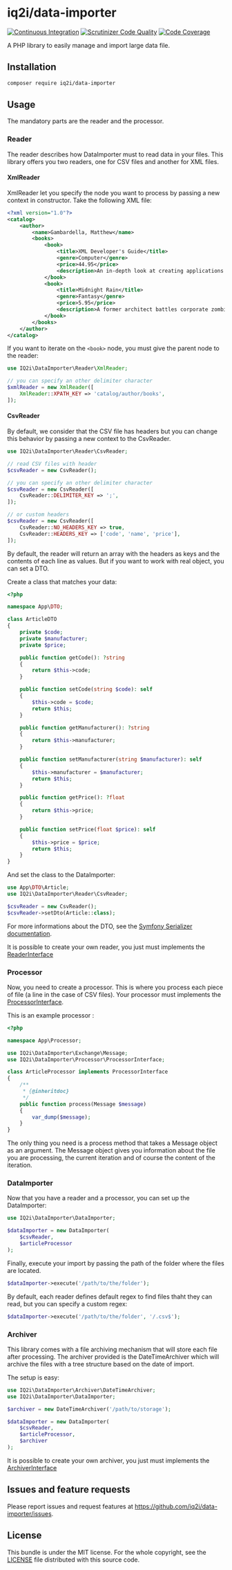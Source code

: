 # iq2i/data-importer

[![Continuous Integration](https://github.com/IQ2i/data-importer/workflows/Continuous%20Integration/badge.svg?branch=master)](https://github.com/IQ2i/data-importer/actions)
[![Scrutinizer Code Quality](https://scrutinizer-ci.com/g/IQ2i/data-importer/badges/quality-score.png?b=master)](https://scrutinizer-ci.com/g/IQ2i/data-importer/?branch=master)
[![Code Coverage](https://scrutinizer-ci.com/g/IQ2i/data-importer/badges/coverage.png?b=master)](https://scrutinizer-ci.com/g/IQ2i/data-importer/?branch=master)

A PHP library to easily manage and import large data file.

## Installation

```bash
composer require iq2i/data-importer
```

## Usage

The mandatory parts are the reader and the processor.

### Reader

The reader describes how DataImporter must to read data in your files.
This library offers you two readers, one for CSV files and another for XML files.

#### XmlReader

XmlReader let you specify the node you want to process by passing a new context in constructor.
Take the following XML file:

```xml
<?xml version="1.0"?>
<catalog>
    <author>
        <name>Gambardella, Matthew</name>
        <books>
            <book>
                <title>XML Developer's Guide</title>
                <genre>Computer</genre>
                <price>44.95</price>
                <description>An in-depth look at creating applications with XML.</description>
            </book>
            <book>
                <title>Midnight Rain</title>
                <genre>Fantasy</genre>
                <price>5.95</price>
                <description>A former architect battles corporate zombies, an evil sorceress, and her own childhood to become queen of the world.</description>
            </book>
        </books>
    </author>
</catalog>
```

If you want to iterate on the `<book>` node, you must give the parent node to the reader:

```php
use IQ2i\DataImporter\Reader\XmlReader;

// you can specify an other delimiter character
$xmlReader = new XmlReader([
    XmlReader::XPATH_KEY => 'catalog/author/books',
]);
```

#### CsvReader

By default, we consider that the CSV file has headers but you can change this behavior by passing a new context to the CsvReader.

```php
use IQ2i\DataImporter\Reader\CsvReader;

// read CSV files with header
$csvReader = new CsvReader();

// you can specify an other delimiter character
$csvReader = new CsvReader([
    CsvReader::DELIMITER_KEY => ';',
]);

// or custom headers
$csvReader = new CsvReader([
    CsvReader::NO_HEADERS_KEY => true,
    CsvReader::HEADERS_KEY => ['code', 'name', 'price'],
]);
```

By default, the reader will return an array with the headers as keys and the contents of each line as values.
But if you want to work with real object, you can set a DTO.

Create a class that matches your data:

```php
<?php

namespace App\DTO;

class ArticleDTO
{
    private $code;
    private $manufacturer;
    private $price;

    public function getCode(): ?string
    {
        return $this->code;
    }

    public function setCode(string $code): self
    {
        $this->code = $code;
        return $this;
    }

    public function getManufacturer(): ?string
    {
        return $this->manufacturer;
    }

    public function setManufacturer(string $manufacturer): self
    {
        $this->manufacturer = $manufacturer;
        return $this;
    }

    public function getPrice(): ?float
    {
        return $this->price;
    }

    public function setPrice(float $price): self
    {
        $this->price = $price;
        return $this;
    }
}
```

And set the class to the DataImporter:

```php
use App\DTO\Article;
use IQ2i\DataImporter\Reader\CsvReader;

$csvReader = new CsvReader();
$csvReader->setDto(Article::class);
```

For more informations about the DTO, see the [Symfony Serializer documentation](https://symfony.com/doc/current/components/serializer.html).

It is possible to create your own reader, you just must implements the [ReaderInterface](Reader/ReaderInterface.php)

### Processor

Now, you need to create a processor. This is where you process each piece of file (a line in the case of CSV files).
Your processor must implements the [ProcessorInterface](Processor/ProcessorInterface.php).

This is an example processor :

```php
<?php

namespace App\Processor;

use IQ2i\DataImporter\Exchange\Message;
use IQ2i\DataImporter\Processor\ProcessorInterface;

class ArticleProcessor implements ProcessorInterface
{
    /**
     * {@inheritdoc}
     */
    public function process(Message $message)
    {
        var_dump($message);
    }
}
```

The only thing you need is a process method that takes a Message object as an argument.
The Message object gives you information about the file you are processing, the current iteration and of course the content of the iteration.

### DataImporter

Now that you have a reader and a processor, you can set up the DataImporter:

```php
use IQ2i\DataImporter\DataImporter;

$dataImporter = new DataImporter(
    $csvReader,
    $articleProcessor
);
```

Finally, execute your import by passing the path of the folder where the files are located.

```php
$dataImporter->execute('/path/to/the/folder');
```

By default, each reader defines default regex to find files thaht they can read, but you can specify a custom regex:

```php
$dataImporter->execute('/path/to/the/folder', '/.csv$');
```

### Archiver

This library comes with a file archiving mechanism that will store each file after processing.
The archiver provided is the DateTimeArchiver which will archive the files with a tree structure based on the date of import.

The setup is easy:

```php
use IQ2i\DataImporter\Archiver\DateTimeArchiver;
use IQ2i\DataImporter\DataImporter;

$archiver = new DateTimeArchiver('/path/to/storage');

$dataImporter = new DataImporter(
    $csvReader,
    $articleProcessor,
    $archiver
);
```

It is possible to create your own archiver, you just must implements the [ArchiverInterface](Archiver/ArchiverInterface.php)

## Issues and feature requests

Please report issues and request features at https://github.com/iq2i/data-importer/issues.

## License

This bundle is under the MIT license.
For the whole copyright, see the [LICENSE](LICENSE) file distributed with this source code.
